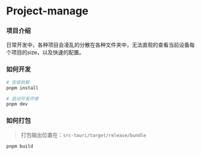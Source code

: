 # Project-manage

### 项目介绍

日常开发中，各种项目会凌乱的分散在各种文件夹中，无法直观的查看当前设备每个项目的size，以及快速的配置。

### 如何开发

```bash
# 安装依赖
pnpm install

# 启动开发环境
pnpm dev
```

### 如何打包

> 打包输出位置在：`src-tauri/target/release/bundle`

```bash
pnpm build
```
